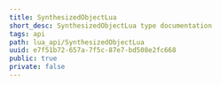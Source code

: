 ```yaml
---
title: SynthesizedObjectLua
short_desc: SynthesizedObjectLua type documentation
tags: api
path: lua_api/SynthesizedObjectLua
uuid: e7f51b72-657a-7f5c-87e7-bd508e2fc668
public: true
private: false
---
```




